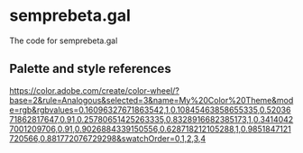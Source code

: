 # semprebeta.gal
The code for semprebeta.gal

## Palette and style references

https://color.adobe.com/create/color-wheel/?base=2&rule=Analogous&selected=3&name=My%20Color%20Theme&mode=rgb&rgbvalues=0.16096327671863542,1,0.10845463858655335,0.5203671862817647,0.91,0.25780651425263335,0.8328916682385173,1,0.34140427001209706,0.91,0.9026884339150556,0.628718212105288,1,0.9851847121720566,0.881772076729298&swatchOrder=0,1,2,3,4
